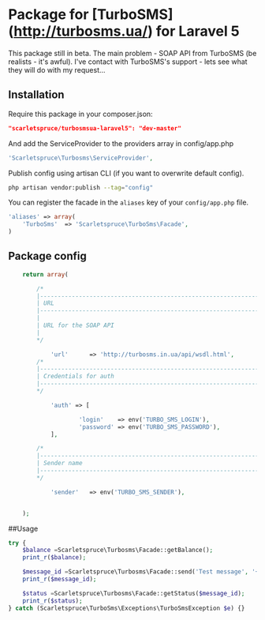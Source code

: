 # Package for [TurboSMS] (http://turbosms.ua/) for Laravel 5
This package still in beta.
The main problem - SOAP API from TurboSMS (be realists - it's awful).
I've contact with TurboSMS's support - lets see what they will do with my request...


## Installation
Require this package in your composer.json:

~~~json
"scarletspruce/turbosmsua-laravel5": "dev-master"
~~~

And add the ServiceProvider to the providers array in config/app.php

~~~php
'Scarletspruce\Turbosms\ServiceProvider',
~~~

Publish config using artisan CLI (if you want to overwrite default config).

~~~bash
php artisan vendor:publish --tag="config"
~~~

You can register the facade in the `aliases` key of your `config/app.php` file.

~~~php
'aliases' => array(
    'TurboSms'  => 'Scarletspruce\TurboSms\Facade',
)
~~~


## Package config

~~~php
	return array(

        /*
        |--------------------------------------------------------------------------
        | URL
        |--------------------------------------------------------------------------
        |
        | URL for the SOAP API
        |
        */

            'url'      => 'http://turbosms.in.ua/api/wsdl.html',
        /*
        |--------------------------------------------------------------------------
        | Credentials for auth
        |--------------------------------------------------------------------------
        */

            'auth' => [

                    'login'    => env('TURBO_SMS_LOGIN'),
                    'password' => env('TURBO_SMS_PASSWORD'),
            ],

        /*
        |--------------------------------------------------------------------------
        | Sender name
        |--------------------------------------------------------------------------
        */

            'sender'   => env('TURBO_SMS_SENDER'),


    );
~~~



##Usage


~~~php
try {
	$balance =Scarletspruce\Turbosms\Facade::getBalance();
	print_r($balance);

	$message_id =Scarletspruce\Turbosms\Facade::send('Test message', '+38099999999');
    print_r($message_id);

    $status =Scarletspruce\Turbosms\Facade::getStatus($message_id);
    print_r($status);
} catch (Scarletspruce\TurboSms\Exceptions\TurboSmsException $e) {}

~~~

